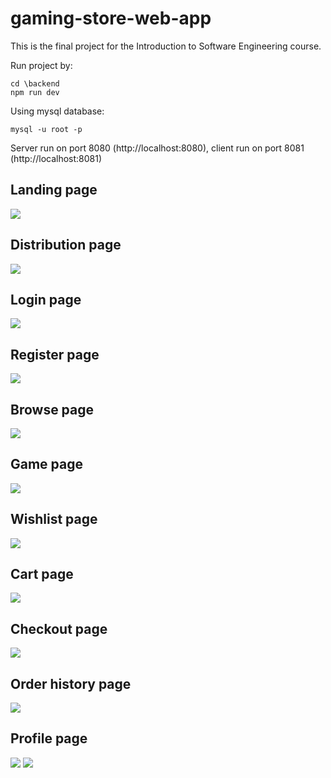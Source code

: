 # gaming-store-web-app
This is the final project for the Introduction to Software Engineering course.
<i class="fa-brands fa-trello"></i> [](https://trello.com/b/jES6YGRt/c%C3%B4ng-ngh%E1%BB%87-ph%E1%BA%A7n-m%E1%BB%81m)

Run project by: 
```
cd \backend
npm run dev
```

Using mysql database:
```
mysql -u root -p
```

Server run on port 8080 (http://localhost:8080), client run on port 8081 (http://localhost:8081)



## Landing page
![](screenshots/landing-page.jpeg)

## Distribution page
![](screenshots/distribution-page.jpeg)

## Login page
![](screenshots/signin-page.jpeg)

## Register page
![](screenshots/signup-page.jpeg)

## Browse page
![](screenshots/browse-page.jpeg)

## Game page
![](screenshots/game-page.jpeg)

## Wishlist page
![](screenshots/wishlist-page.jpeg)

## Cart page
![](screenshots/cart-page.jpeg)

## Checkout page
![](screenshots/checkout-page.jpeg)

## Order history page
![](screenshots/library-page.jpeg)

## Profile page
![](screenshots/profile-page-1.jpeg)
![](screenshots/profile-page-2.jpeg)



